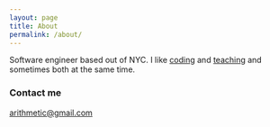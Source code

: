 ```yaml
---
layout: page
title: About
permalink: /about/
---
```


Software engineer based out of NYC. I like [coding](https://github.com/dopeboy) and [teaching](https://scripted.org/) and sometimes both at the same time.

### Contact me

[arithmetic@gmail.com](mailto:arithmetic@gmail.com)
